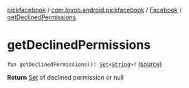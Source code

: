 [pickfacebook](../../index.md) / [com.lovoo.android.pickfacebook](../index.md) / [Facebook](index.md) / [getDeclinedPermissions](./get-declined-permissions.md)

# getDeclinedPermissions

`fun getDeclinedPermissions(): `[`Set`](https://kotlinlang.org/api/latest/jvm/stdlib/kotlin.collections/-set/index.html)`<`[`String`](https://kotlinlang.org/api/latest/jvm/stdlib/kotlin/-string/index.html)`>?` [(source)](https://github.com/lovoo/android-pickpic/blob/master/pickfacebook/src/main/kotlin/com/lovoo/android/pickfacebook/Facebook.kt#L176)

**Return**
[Set](https://kotlinlang.org/api/latest/jvm/stdlib/kotlin.collections/-set/index.html) of declined permission or null

